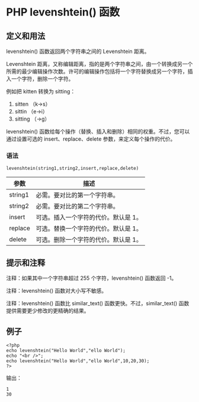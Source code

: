 # PHP levenshtein() 函数



## 定义和用法

levenshtein() 函数返回两个字符串之间的 Levenshtein 距离。

Levenshtein 距离，又称编辑距离，指的是两个字符串之间，由一个转换成另一个所需的最少编辑操作次数。许可的编辑操作包括将一个字符替换成另一个字符，插入一个字符，删除一个字符。

例如把 kitten 转换为 sitting：

1.  sitten （k→s）
2.  sittin （e→i）
3.  sitting （→g）

levenshtein() 函数给每个操作（替换、插入和删除）相同的权重。不过，您可以通过设置可选的 insert、replace、delete 参数，来定义每个操作的代价。

### 语法

```
levenshtein(string1,string2,insert,replace,delete)
```

| 参数 | 描述 |
| --- | --- |
| string1 | 必需。要对比的第一个字符串。 |
| string2 | 必需。要对比的第二个字符串。 |
| insert | 可选。插入一个字符的代价。默认是 1。 |
| replace | 可选。替换一个字符的代价。默认是 1。 |
| delete | 可选。删除一个字符的代价。默认是 1。 |

## 提示和注释

注释：如果其中一个字符串超过 255 个字符，levenshtein() 函数返回 -1。

注释：levenshtein() 函数对大小写不敏感。

注释：levenshtein() 函数比 similar_text() 函数更快。不过，similar_text() 函数提供需要更少修改的更精确的结果。

## 例子

```
<?php
echo levenshtein("Hello World","ello World");
echo "<br />";
echo levenshtein("Hello World","ello World",10,20,30);
?>
```

输出：

```
1
30
```



